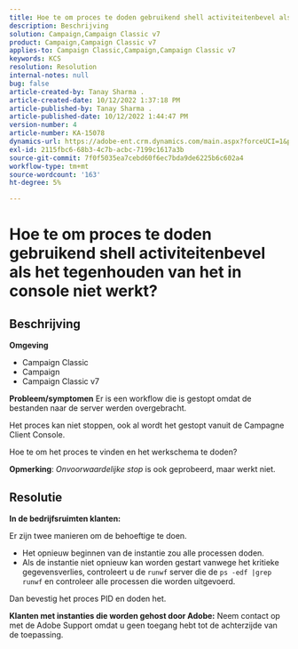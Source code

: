 ```yaml
---
title: Hoe te om proces te doden gebruikend shell activiteitenbevel als het tegenhouden van het in console niet werkt?
description: Beschrijving
solution: Campaign,Campaign Classic v7
product: Campaign,Campaign Classic v7
applies-to: Campaign Classic,Campaign,Campaign Classic v7
keywords: KCS
resolution: Resolution
internal-notes: null
bug: false
article-created-by: Tanay Sharma .
article-created-date: 10/12/2022 1:37:18 PM
article-published-by: Tanay Sharma .
article-published-date: 10/12/2022 1:44:47 PM
version-number: 4
article-number: KA-15078
dynamics-url: https://adobe-ent.crm.dynamics.com/main.aspx?forceUCI=1&pagetype=entityrecord&etn=knowledgearticle&id=873dc8f7-324a-ed11-bba2-0022480868ff
exl-id: 2115fbc6-68b3-4c7b-acbc-7199c1617a3b
source-git-commit: 7f0f5035ea7cebd60f6ec7bda9de6225b6c602a4
workflow-type: tm+mt
source-wordcount: '163'
ht-degree: 5%

---
```


# Hoe te om proces te doden gebruikend shell activiteitenbevel als het tegenhouden van het in console niet werkt?

## Beschrijving

<b>Omgeving</b>
- Campaign Classic
- Campaign
- Campaign Classic v7



<b>Probleem/symptomen</b>
Er is een workflow die is gestopt omdat de bestanden naar de server werden overgebracht.

Het proces kan niet stoppen, ook al wordt het gestopt vanuit de Campagne Client Console.

Hoe te om het proces te vinden en het werkschema te doden?

<b>Opmerking</b>: *Onvoorwaardelijke stop* is ook geprobeerd, maar werkt niet.


## Resolutie


<b>In de bedrijfsruimten</b><b> klanten:</b>

Er zijn twee manieren om de behoeftige te doen.

- Het opnieuw beginnen van de instantie zou alle processen doden.
- Als de instantie niet opnieuw kan worden gestart vanwege het kritieke gegevensverlies, controleert u de `runwf` server die de `ps -edf |grep runwf` en controleer alle processen die worden uitgevoerd.


Dan bevestig het proces PID en doden het.

<b>Klanten met instanties die worden gehost door Adobe:</b> Neem contact op met de Adobe Support omdat u geen toegang hebt tot de achterzijde van de toepassing.
